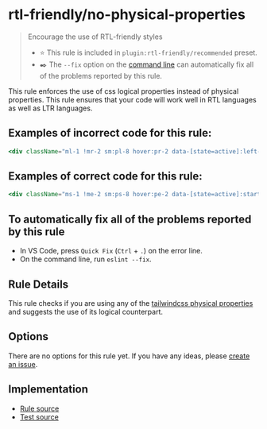 # rtl-friendly/no-physical-properties

> Encourage the use of RTL-friendly styles
>
> - ⭐️ This rule is included in `plugin:rtl-friendly/recommended` preset.
> - ✒️ The `--fix` option on the [command line](https://eslint.org/docs/user-guide/command-line-interface#fixing-problems) can automatically fix all of the problems reported by this rule.

This rule enforces the use of css logical properties instead of physical properties. This rule ensures that your code will work well in RTL languages as well as LTR languages.

## Examples of incorrect code for this rule:

```jsx
<div className="ml-1 !mr-2 sm:pl-8 hover:pr-2 data-[state=active]:left-0 right-12 text-left border-l-2 rounded-l-sm"></div>
```

## Examples of correct code for this rule:

```jsx
<div className="ms-1 !me-2 sm:ps-8 hover:pe-2 data-[state=active]:start-0 end-12 text-start border-s-2 rounded-s-sm"></div>
```

## To automatically fix all of the problems reported by this rule

- In VS Code, press `Quick Fix` (`Ctrl` + `.`) on the error line.
- On the command line, run `eslint --fix`.

## Rule Details

This rule checks if you are using any of the [tailwindcss physical properties](./../../src/configs/tw-logical-properties.ts) and suggests the use of its logical counterpart.

## Options

There are no options for this rule yet. If you have any ideas, please [create an issue](https://github.com/a7med3bdulbaset/eslint-plugin-rtl-friendly/issues/new).

## Implementation

- [Rule source](../../src/rules/no-physical-properties.ts)
- [Test source](../../tests/rules/no-physical-properties.ts)
